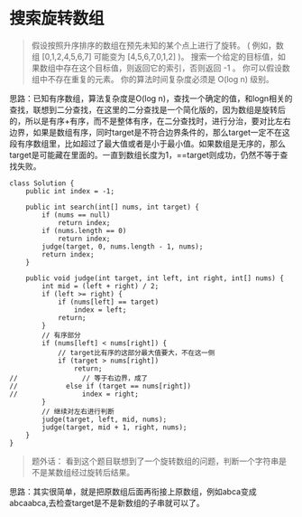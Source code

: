 # 搜索旋转数组
> 假设按照升序排序的数组在预先未知的某个点上进行了旋转。
( 例如，数组 [0,1,2,4,5,6,7] 可能变为 [4,5,6,7,0,1,2] )。
搜索一个给定的目标值，如果数组中存在这个目标值，则返回它的索引，否则返回 -1 。
你可以假设数组中不存在重复的元素。
你的算法时间复杂度必须是 O(log n) 级别。

思路：已知有序数组，算法复杂度是O(log n)，查找一个确定的值，和logn相关的查找，联想到二分查找，在这里的二分查找是一个简化版的，因为数组是旋转后的，所以是有序+有序，而不是整体有序，在二分查找时，进行分治，要对比左右边界，如果是数组有序，同时target是不符合边界条件的，那么target一定不在这段有序数组里，比如超过了最大值或者是小于最小值。如果数组是无序的，那么target是可能藏在里面的。一直到数组长度为1，==target则成功，仍然不等于查找失败。

````
class Solution {
    public int index = -1;

    public int search(int[] nums, int target) {
        if (nums == null)
            return index;
        if (nums.length == 0)
            return index;
        judge(target, 0, nums.length - 1, nums);
        return index;
    }

    public void judge(int target, int left, int right, int[] nums) {
        int mid = (left + right) / 2;
        if (left >= right) {
            if (nums[left] == target)
                index = left;
            return;
        }
        // 有序部分
        if (nums[left] < nums[right]) {
            // target比有序的这部分最大值要大，不在这一侧
            if (target > nums[right])
                return;
//                // 等于右边界，成了
//            else if (target == nums[right])
//                index = right;
        }
        // 继续对左右进行判断
        judge(target, left, mid, nums);
        judge(target, mid + 1, right, nums);
    }
}
````

> 题外话： 看到这个题目联想到了一个旋转数组的问题，判断一个字符串是不是某数组经过旋转后结果。

思路：其实很简单，就是把原数组后面再衔接上原数组，例如abca变成abcaabca,去检查target是不是新数组的子串就可以了。